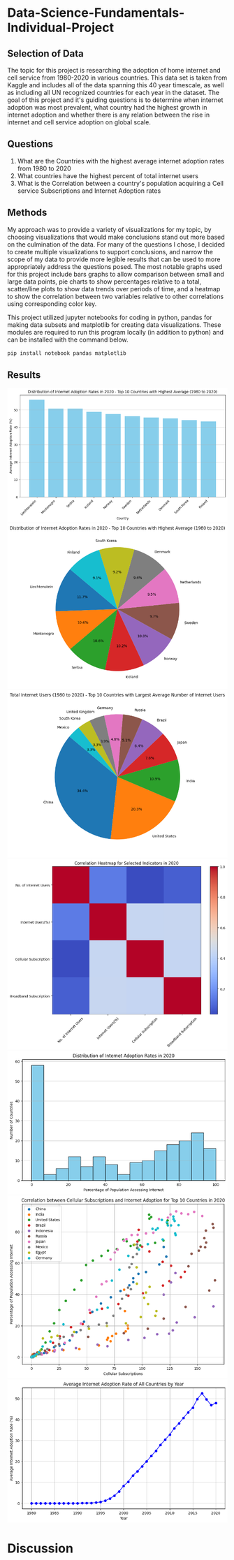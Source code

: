 # Data-Science-Fundamentals-Individual-Project



## Selection of Data
The topic for this project is researching the adoption of home internet and cell service from 1980-2020 in various countries. This data set is taken from Kaggle and includes all of the data spanning this 40 year timescale, as well as including all UN recognized countries for each year in the dataset. The goal of this project and it's guiding questions is to determine when internet adoption was most prevalent, what country had the highest growth in internet adoption and whether there is any relation between the rise in internet and cell service adoption on  global scale.

## Questions
1. What are the Countries with the highest average internet adoption rates from 1980 to 2020
2. What countries have the highest percent of total internet users 
3. What is the Correlation between a country's population acquiring a Cell service Subscriptions and Internet Adoption rates

## Methods
My approach was to provide a variety of visualizations for my topic, by choosing visualizations that would make conclusions stand out more based on the culmination of the data. For many of the questions I chose, I decided to create multiple visualizations to support conclusions, and narrow the scope of my data to provide more legible results that can be used to more appropriately address the questions posed. The most notable graphs used for this project include bars graphs to allow comparison between small and large data points, pie charts to show percentages relative to a total, scatter/line plots to show data trends over periods of time, and a heatmap to show the correlation between two variables relative to other correlations using  corresponding color key.

This project utilized jupyter notebooks for coding in python, pandas for making data subsets and matplotlib for creating data visualizations. These modules are required to run this program locally (in addition to python) and can be installed with the command below.
```bash
pip install notebook pandas matplotlib
```


## Results
![first graph](images/one.png)
![second graph](images/two.png)
![third graph](images/three.png)
![fourth graph](images/four.png)
![fifth graph](images/five.png)
![sixth graph](images/six.png)
![seventh graph](images/seven.png)

# Discussion

